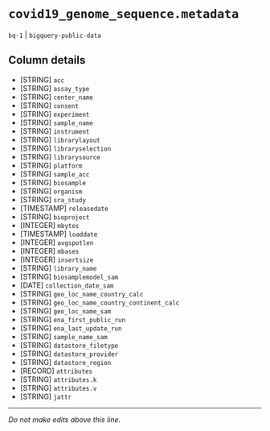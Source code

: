 # `covid19_genome_sequence.metadata`
`bq-1` | `bigquery-public-data`

## Column details
* [STRING]    `acc`
* [STRING]    `assay_type`
* [STRING]    `center_name`
* [STRING]    `consent`
* [STRING]    `experiment`
* [STRING]    `sample_name`
* [STRING]    `instrument`
* [STRING]    `librarylayout`
* [STRING]    `libraryselection`
* [STRING]    `librarysource`
* [STRING]    `platform`
* [STRING]    `sample_acc`
* [STRING]    `biosample`
* [STRING]    `organism`
* [STRING]    `sra_study`
* [TIMESTAMP] `releasedate`
* [STRING]    `bioproject`
* [INTEGER]   `mbytes`
* [TIMESTAMP] `loaddate`
* [INTEGER]   `avgspotlen`
* [INTEGER]   `mbases`
* [INTEGER]   `insertsize`
* [STRING]    `library_name`
* [STRING]    `biosamplemodel_sam`
* [DATE]      `collection_date_sam`
* [STRING]    `geo_loc_name_country_calc`
* [STRING]    `geo_loc_name_country_continent_calc`
* [STRING]    `geo_loc_name_sam`
* [STRING]    `ena_first_public_run`
* [STRING]    `ena_last_update_run`
* [STRING]    `sample_name_sam`
* [STRING]    `datastore_filetype`
* [STRING]    `datastore_provider`
* [STRING]    `datastore_region`
* [RECORD]    `attributes`
* [STRING]    `attributes.k`
* [STRING]    `attributes.v`
* [STRING]    `jattr`

-------------------------------------------------------------------------------
*Do not make edits above this line.*
